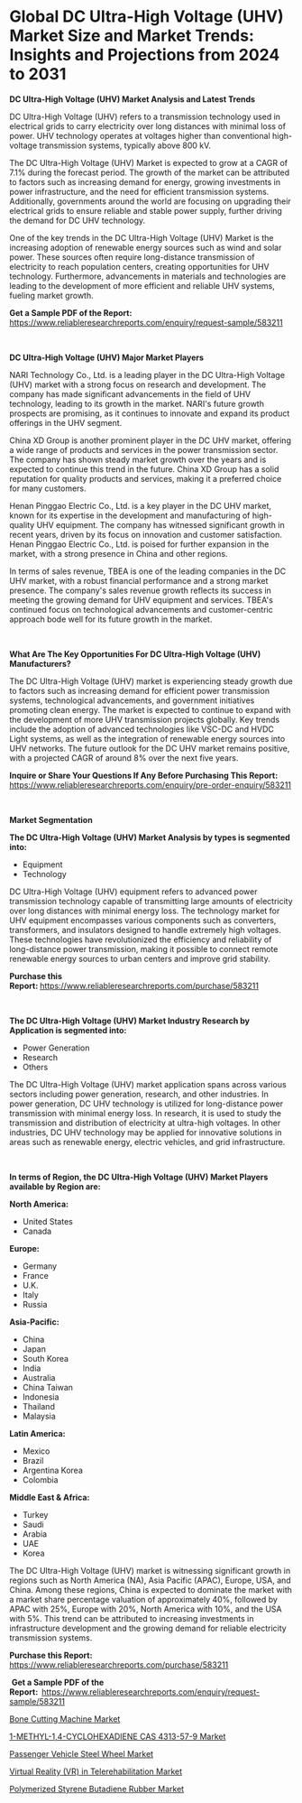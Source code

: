 <p><h1>Global DC Ultra-High Voltage (UHV) Market Size and Market Trends: Insights and Projections from 2024 to 2031</h1></p><p><strong>DC Ultra-High Voltage (UHV) Market Analysis and Latest Trends</strong></p>
<p><p>DC Ultra-High Voltage (UHV) refers to a transmission technology used in electrical grids to carry electricity over long distances with minimal loss of power. UHV technology operates at voltages higher than conventional high-voltage transmission systems, typically above 800 kV.</p><p>The DC Ultra-High Voltage (UHV) Market is expected to grow at a CAGR of 7.1% during the forecast period. The growth of the market can be attributed to factors such as increasing demand for energy, growing investments in power infrastructure, and the need for efficient transmission systems. Additionally, governments around the world are focusing on upgrading their electrical grids to ensure reliable and stable power supply, further driving the demand for DC UHV technology.</p><p>One of the key trends in the DC Ultra-High Voltage (UHV) Market is the increasing adoption of renewable energy sources such as wind and solar power. These sources often require long-distance transmission of electricity to reach population centers, creating opportunities for UHV technology. Furthermore, advancements in materials and technologies are leading to the development of more efficient and reliable UHV systems, fueling market growth.</p></p>
<p><strong>Get a Sample PDF of the Report:&nbsp;</strong> <a href="https://www.reliableresearchreports.com/enquiry/request-sample/583211">https://www.reliableresearchreports.com/enquiry/request-sample/583211</a></p>
<p>&nbsp;</p>
<p><strong>DC Ultra-High Voltage (UHV) Major Market Players</strong></p>
<p><p>NARI Technology Co., Ltd. is a leading player in the DC Ultra-High Voltage (UHV) market with a strong focus on research and development. The company has made significant advancements in the field of UHV technology, leading to its growth in the market. NARI's future growth prospects are promising, as it continues to innovate and expand its product offerings in the UHV segment.</p><p>China XD Group is another prominent player in the DC UHV market, offering a wide range of products and services in the power transmission sector. The company has shown steady market growth over the years and is expected to continue this trend in the future. China XD Group has a solid reputation for quality products and services, making it a preferred choice for many customers.</p><p>Henan Pinggao Electric Co., Ltd. is a key player in the DC UHV market, known for its expertise in the development and manufacturing of high-quality UHV equipment. The company has witnessed significant growth in recent years, driven by its focus on innovation and customer satisfaction. Henan Pinggao Electric Co., Ltd. is poised for further expansion in the market, with a strong presence in China and other regions.</p><p>In terms of sales revenue, TBEA is one of the leading companies in the DC UHV market, with a robust financial performance and a strong market presence. The company's sales revenue growth reflects its success in meeting the growing demand for UHV equipment and services. TBEA's continued focus on technological advancements and customer-centric approach bode well for its future growth in the market.</p></p>
<p>&nbsp;</p>
<p><strong>What Are The Key Opportunities For DC Ultra-High Voltage (UHV) Manufacturers?</strong></p>
<p><p>The DC Ultra-High Voltage (UHV) market is experiencing steady growth due to factors such as increasing demand for efficient power transmission systems, technological advancements, and government initiatives promoting clean energy. The market is expected to continue to expand with the development of more UHV transmission projects globally. Key trends include the adoption of advanced technologies like VSC-DC and HVDC Light systems, as well as the integration of renewable energy sources into UHV networks. The future outlook for the DC UHV market remains positive, with a projected CAGR of around 8% over the next five years.</p></p>
<p><strong>Inquire or Share Your Questions If Any Before Purchasing This Report:</strong> <a href="https://www.reliableresearchreports.com/enquiry/pre-order-enquiry/583211">https://www.reliableresearchreports.com/enquiry/pre-order-enquiry/583211</a></p>
<p>&nbsp;</p>
<p><strong>Market Segmentation</strong></p>
<p><strong>The DC Ultra-High Voltage (UHV) Market Analysis by types is segmented into:</strong></p>
<p><ul><li>Equipment</li><li>Technology</li></ul></p>
<p><p>DC Ultra-High Voltage (UHV) equipment refers to advanced power transmission technology capable of transmitting large amounts of electricity over long distances with minimal energy loss. The technology market for UHV equipment encompasses various components such as converters, transformers, and insulators designed to handle extremely high voltages. These technologies have revolutionized the efficiency and reliability of long-distance power transmission, making it possible to connect remote renewable energy sources to urban centers and improve grid stability.</p></p>
<p><strong>Purchase this Report:&nbsp;</strong><a href="https://www.reliableresearchreports.com/purchase/583211">https://www.reliableresearchreports.com/purchase/583211</a></p>
<p>&nbsp;</p>
<p><strong>The DC Ultra-High Voltage (UHV) Market Industry Research by Application is segmented into:</strong></p>
<p><ul><li>Power Generation</li><li>Research</li><li>Others</li></ul></p>
<p><p>The DC Ultra-High Voltage (UHV) market application spans across various sectors including power generation, research, and other industries. In power generation, DC UHV technology is utilized for long-distance power transmission with minimal energy loss. In research, it is used to study the transmission and distribution of electricity at ultra-high voltages. In other industries, DC UHV technology may be applied for innovative solutions in areas such as renewable energy, electric vehicles, and grid infrastructure.</p></p>
<p>&nbsp;</p>
<p><strong>In terms of Region, the DC Ultra-High Voltage (UHV) Market Players available by Region are:</strong></p>
<p>
    <p> <strong> North America: </strong>
        <ul>
            <li>United States</li>
            <li>Canada</li>
        </ul>
        </p> 
    <p> <strong> Europe: </strong>
        <ul>
            <li>Germany</li>
            <li>France</li>
            <li>U.K.</li>
            <li>Italy</li>
            <li>Russia</li>
        </ul>
        </p> 
    <p> <strong> Asia-Pacific: </strong>
        <ul>
            <li>China</li>
            <li>Japan</li>
            <li>South Korea</li>
            <li>India</li>
            <li>Australia</li>
            <li>China Taiwan</li>
            <li>Indonesia</li>
            <li>Thailand</li>
            <li>Malaysia</li>
        </ul>
        </p> 
    <p> <strong> Latin America: </strong>
        <ul>
            <li>Mexico</li>
            <li>Brazil</li>
            <li>Argentina Korea</li>
            <li>Colombia</li>
        </ul>
        </p> 
    <p> <strong> Middle East & Africa: </strong>
        <ul>
            <li>Turkey</li>
            <li>Saudi</li>
            <li>Arabia</li>
            <li>UAE</li>
            <li>Korea</li>
        </ul>
    </p>
    </p>
<p><p>The DC Ultra-High Voltage (UHV) market is witnessing significant growth in regions such as North America (NA), Asia Pacific (APAC), Europe, USA, and China. Among these regions, China is expected to dominate the market with a market share percentage valuation of approximately 40%, followed by APAC with 25%, Europe with 20%, North America with 10%, and the USA with 5%. This trend can be attributed to increasing investments in infrastructure development and the growing demand for reliable electricity transmission systems.</p></p>
<p><strong>Purchase this Report: </strong><a href="https://www.reliableresearchreports.com/purchase/583211">https://www.reliableresearchreports.com/purchase/583211</a></p>
<p>&nbsp;<strong>Get a Sample PDF of the Report:&nbsp;&nbsp;</strong><a href="https://www.reliableresearchreports.com/enquiry/request-sample/583211">https://www.reliableresearchreports.com/enquiry/request-sample/583211</a></p>
<p><strong></strong></p>
<p><p><a href="https://issuu.com/reportprime-2/docs/bone-cutting-machine-market-size-2030.pptx">Bone Cutting Machine Market</a></p><p><a href="https://github.com/seekum/Market-Research-Report-List-1/blob/main/1-methyl-14-cyclohexadiene-cas-4313-57-9-market.md">1-METHYL-1,4-CYCLOHEXADIENE CAS 4313-57-9 Market</a></p><p><a href="https://github.com/timeliteaut/Market-Research-Report-List-1/blob/main/passenger-vehicle-steel-wheel-market.md">Passenger Vehicle Steel Wheel Market</a></p><p><a href="https://issuu.com/reportprime-2/docs/virtual-reality-vr-in-telerehabilitation-market-si">Virtual Reality (VR) in Telerehabilitation Market</a></p><p><a href="https://github.com/bobicer/Market-Research-Report-List-1/blob/main/polymerized-styrene-butadiene-rubber-market.md">Polymerized Styrene Butadiene Rubber Market</a></p></p>